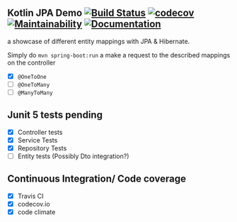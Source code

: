 Kotlin JPA Demo 
[![Build Status](https://travis-ci.com/anyulled/kotlin_spring-boot_jpa.svg?branch=master)](https://travis-ci.com/anyulled/kotlin_spring-boot_jpa)
[![codecov](https://codecov.io/gh/anyulled/kotlin_spring-boot_jpa/branch/master/graph/badge.svg)](https://codecov.io/gh/anyulled/kotlin_spring-boot_jpa)
[![Maintainability](https://api.codeclimate.com/v1/badges/a10d87df5e5803a64feb/maintainability)](https://codeclimate.com/github/anyulled/kotlin_spring-boot_jpa/maintainability)
[![Documentation](https://codedocs.xyz/anyulled/kotlin_spring-boot_jpa.svg)](https://codedocs.xyz/anyulled/kotlin_spring-boot_jpa/)
---

a showcase of different entity mappings with JPA & Hibernate.

Simply do `mvn spring-boot:run` a make a request to the described mappings on the controller

- [x] `@OneToOne`
- [ ] `@OneToMany`
- [ ] `@ManyToMany`

## Junit 5 tests pending
- [X] Controller tests
- [X] Service Tests
- [X] Repository Tests
- [ ] Entity tests (Possibly Dto integration?)

## Continuous Integration/ Code coverage

- [x] Travis CI
- [x] codecov.io
- [x] code climate